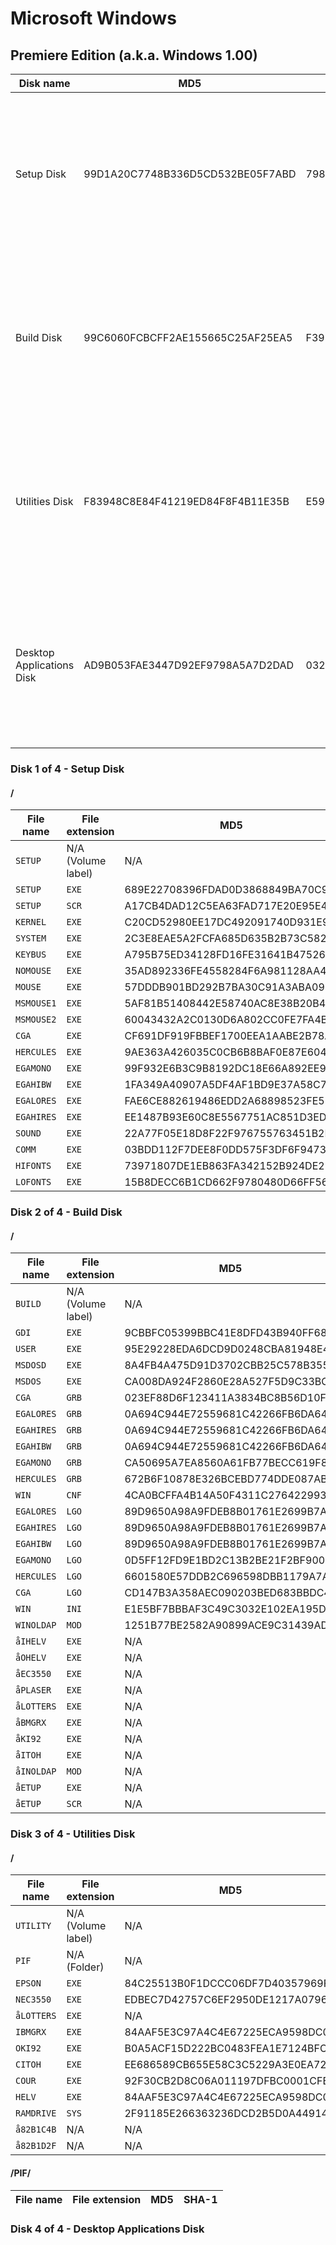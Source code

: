 # Microsoft Windows

## Premiere Edition (a.k.a. Windows 1.00)

| Disk name | MD5 | SHA-1 | Picture |
| - | - | - | - |
| Setup Disk | 99D1A20C7748B336D5CD532BE05F7ABD | 798BD4B246FB0DD473B9F30D3398E128F10B799C | <img src="http://www.betaarchive.com/imageupload/2014-12/1418929709.th.5726.jpg" style="height:256px;"> |
| Build Disk | 99C6060FCBCFF2AE155665C25AF25EA5 | F392DAE5C6329D103BA837A9098F1C5FADF6797D | <img src="http://www.betaarchive.com/imageupload/2014-12/1418929733.th.748.jpg" style="height:256px;"> |
| Utilities Disk | F83948C8E84F41219ED84F8F4B11E35B | E59B26FD276FAB079BF845E5D704827CC54FFE50 | <img src="http://www.betaarchive.com/imageupload/2014-12/1418929806.th.89368.jpg" style="height:256px;"> |
| Desktop Applications Disk | AD9B053FAE3447D92EF9798A5A7D2DAD | 0322A886820C133438BCC7D0C7DF80E5BDDA8F82 | <img src="http://www.betaarchive.com/imageupload/2014-12/1418929829.th.55195.jpg" style="height:256px;"> |

### Disk 1 of 4 - Setup Disk

#### /

| File name | File extension | MD5 | SHA-1 |
| - | - | - | - |
| `SETUP   ` | N/A (Volume label) | N/A | N/A |
| `SETUP   ` | `EXE` | 689E22708396FDAD0D3868849BA70C92 | FA0828F7FE3123D93BC32AB3778033586B9A8DED |
| `SETUP   ` | `SCR` | A17CB4DAD12C5EA63FAD717E20E95E4A | DE4A73FBB24C04C3CF85D4DB00EE744BA096F823 |
| `KERNEL  ` | `EXE` | C20CD52980EE17DC492091740D931E97 | 48389BDDE0DAA1A2D1D13FAC6A94899A81269582 |
| `SYSTEM  ` | `EXE` | 2C3E8EAE5A2FCFA685D635B2B73C5820 | DA9D796235984699FFB1E6B166FB1D47BA97B308 |
| `KEYBUS  ` | `EXE` | A795B75ED34128FD16FE31641B475263 | 2D3F2B532AA5F6F63ADA5C20663CF62F44CF35EF |
| `NOMOUSE ` | `EXE` | 35AD892336FE4558284F6A981128AA4A | 0FBC1F5C74BDC6296D13E0655B6F7B34AAC22419 |
| `MOUSE   ` | `EXE` | 57DDDB901BD292B7BA30C91A3ABA09BA | EF4DEE5A0ED53512E693540DEAE06D5DFA0EC635 |
| `MSMOUSE1` | `EXE` | 5AF81B51408442E58740AC8E38B20B44 | F0D2295145B16E8E2BE498DC6B094F3EA3474355 |
| `MSMOUSE2` | `EXE` | 60043432A2C0130D6A802CC0FE7FA4B9 | 4E5A75DF0F05B30575CB45BB263EB45D6E5BF9CD |
| `CGA     ` | `EXE` | CF691DF919FBBEF1700EEA1AABE2B78A | D396E478EEBF6D77DA6F8B16064C290E12EABDED |
| `HERCULES` | `EXE` | 9AE363A426035C0CB6B8BAF0E87E6042 | 46CC9B3ED0A0D95A97F5742C453A84D3B87AD77E |
| `EGAMONO ` | `EXE` | 99F932E6B3C9B8192DC18E66A892EE9E | 6AA0D088B92F601DC67B11E5E38F2A0231365B53 |
| `EGAHIBW ` | `EXE` | 1FA349A40907A5DF4AF1BD9E37A58C79 | 9A5FD136B34F2B274362E69DE05324A3E2B5ECC6 |
| `EGALORES` | `EXE` | FAE6CE882619486EDD2A68898523FE5B | E281639F6ADE719D93D6AA052E19A8A704F4B695 |
| `EGAHIRES` | `EXE` | EE1487B93E60C8E5567751AC851D3ED2 | 9E7C327608D4E88A52FA89DFEFC74A6AB72E1CF8 |
| `SOUND   ` | `EXE` | 22A77F05E18D8F22F976755763451B2F | B25EAF4A6682361E483381FE70D04F6757FA9E9A |
| `COMM    ` | `EXE` | 03BDD112F7DEE8F0DD575F3DF6F9473D | 5F355DAA41EB601941741AAB4C0200AFD86797FB |
| `HIFONTS ` | `EXE` | 73971807DE1EB863FA342152B924DE21 | 36980F734D9E5E194380BBC0F74CB1506FDC3BFA |
| `LOFONTS ` | `EXE` | 15B8DECC6B1CD662F9780480D66FF568 | 6730F047D42A379FE02F4ADFAD3815252C52E6CB |

### Disk 2 of 4 - Build Disk

#### /

| File name | File extension | MD5 | SHA-1 |
| - | - | - | - |
| `BUILD   ` | N/A (Volume label) | N/A | N/A |
| `GDI     ` | `EXE` | 9CBBFC05399BBC41E8DFD43B940FF68B | 34C85DA7DBBE3E47801D3B8A1E9ED967C4B6DFB7 |
| `USER    ` | `EXE` | 95E29228EDA6DCD9D0248CBA81948E40 | ACE027827E145A42F8964322114CF58E40E499DD |
| `MSDOSD  ` | `EXE` | 8A4FB4A475D91D3702CBB25C578B3558 | 4083C4BFC9416482E77237B5D7D38C07B537BB4E |
| `MSDOS   ` | `EXE` | CA008DA924F2860E28A527F5D9C33BC7 | 32388BE95574DF5FC688CAEEC1F0F20157503BD3 |
| `CGA     ` | `GRB` | 023EF88D6F123411A3834BC8B56D10F8 | 2673DDA985054B93F9485672A357EE474F16327C |
| `EGALORES` | `GRB` | 0A694C944E72559681C42266FB6DA648 | 760D50042EE251A84177558E62A91AAD72033E71 |
| `EGAHIRES` | `GRB` | 0A694C944E72559681C42266FB6DA648 | 760D50042EE251A84177558E62A91AAD72033E71 |
| `EGAHIBW ` | `GRB` | 0A694C944E72559681C42266FB6DA648 | 760D50042EE251A84177558E62A91AAD72033E71 |
| `EGAMONO ` | `GRB` | CA50695A7EA8560A61FB77BECC619F8B | 78E177D9D717435780129D3B3CB132EEAF4BD953 |
| `HERCULES` | `GRB` | 672B6F10878E326BCEBD774DDE087ABD | 8C6B4515703B6EB5F8303723911ADAB75BF4BCBE |
| `WIN     ` | `CNF` | 4CA0BCFFA4B14A50F4311C2764229934 | 46863F233D0ADDBB5C54E5CE6FCFC067755C0E65 |
| `EGALORES` | `LGO` | 89D9650A98A9FDEB8B01761E2699B7AB | 599FE8386C3199D842BEEB929F0A810B15DBC3FE |
| `EGAHIRES` | `LGO` | 89D9650A98A9FDEB8B01761E2699B7AB | 599FE8386C3199D842BEEB929F0A810B15DBC3FE |
| `EGAHIBW ` | `LGO` | 89D9650A98A9FDEB8B01761E2699B7AB | 599FE8386C3199D842BEEB929F0A810B15DBC3FE |
| `EGAMONO ` | `LGO` | 0D5FF12FD9E1BD2C13B2BE21F2BF9006 | C45EDB2F6DF11C11E65F08F9E736BE506D0EDD30 |
| `HERCULES` | `LGO` | 6601580E57DDB2C696598DBB1179A7A6 | 9EBD633E8483EF8489AFEEEDBC24C171389C8E64 |
| `CGA     ` | `LGO` | CD147B3A358AEC090203BED683BBDC4E | AFF45DBFBD6AE7A423F7C3DD696675536F93EC83 |
| `WIN     ` | `INI` | E1E5BF7BBBAF3C49C3032E102EA195DB | C2842BA5D8A2D29FD3662A597AED588445D0313B |
| `WINOLDAP` | `MOD` | 1251B77BE2582A90899ACE9C31439AD3 | 646D212E0B31BCB99D276E94691E712B4E7CD082 |
| `åIHELV  ` | `EXE` | N/A | N/A |
| `åOHELV  ` | `EXE` | N/A | N/A |
| `åEC3550 ` | `EXE` | N/A | N/A |
| `åPLASER ` | `EXE` | N/A | N/A |
| `åLOTTERS` | `EXE` | N/A | N/A |
| `åBMGRX  ` | `EXE` | N/A | N/A |
| `åKI92   ` | `EXE` | N/A | N/A |
| `åITOH   ` | `EXE` | N/A | N/A |
| `åINOLDAP` | `MOD` | N/A | N/A |
| `åETUP   ` | `EXE` | N/A | N/A |
| `åETUP   ` | `SCR` | N/A | N/A |

### Disk 3 of 4 - Utilities Disk

#### /

| File name | File extension | MD5 | SHA-1 |
| - | - | - | - |
| `UTILITY ` | N/A (Volume label) | N/A | N/A |
| `PIF     ` | N/A (Folder) | N/A | N/A |
| `EPSON   ` | `EXE` | 84C25513B0F1DCCC06DF7D40357969FD | C8ECD557ADEE3380ED89F2327AB996BFBDCC3857 |
| `NEC3550 ` | `EXE` | EDBEC7D42757C6EF2950DE1217A0796D | 1B4DD6895BFC1A40A643BBB9F8B240CDD563002A |
| `åLOTTERS` | `EXE` | N/A | N/A |
| `IBMGRX  ` | `EXE` | 84AAF5E3C97A4C4E67225ECA9598DC09 | C0DEFAD9CC5B39EC5252A29ED3B594BAAD98075D |
| `OKI92   ` | `EXE` | B0A5ACF15D222BC0483FEA1E7124BFC6 | 9AEFCADF0BEFD57AE87B6E435CECF0019C099F78 |
| `CITOH   ` | `EXE` | EE686589CB655E58C3C5229A3E0EA726 | 55BB4D8016CFE6BD6AD7C00DD2245AEF467647D1 |
| `COUR    ` | `EXE` | 92F30CB2D8C06A011197DFBC0001CFB7 | 6713BF3F9E8D48777B8290D6DB57BDC406F5734A |
| `HELV    ` | `EXE` | 84AAF5E3C97A4C4E67225ECA9598DC09 | ACA873C462A944AE9139296FE7FCE0FE480E1F4B |
| `RAMDRIVE` | `SYS` | 2F91185E266363236DCD2B5D0A449148 | 7F825268A30ED3EC0D5FBBFB0E015637123F44E9 |
| `å82B1C4B` | N/A | N/A | N/A |
| `å82B1D2F` | N/A | N/A | N/A |

#### /PIF/

| File name | File extension | MD5 | SHA-1 |
| - | - | - | - |

### Disk 4 of 4 - Desktop Applications Disk
